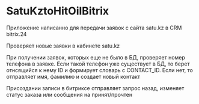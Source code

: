 # SatuKztoHitOilBitrix

Приложение написанно для передачи заявок с сайта satu.kz в CRM bitrix.24

Проверяет новые заявки в кабинете satu.kz

При получении заявок, которых еще не было в БД, проверяет номер телефона в заявке.
Если такой телефон уже существует в БД, то берет отнсящийся к нему ID и формирует словарь с CONTACT_ID. Если нет, то отправляет имя, фамилию и создает новый контакт

Присоздании записи в битриксе отправляет запрос назад, изменяет статус заказа или сообщения на принят/прочтен
